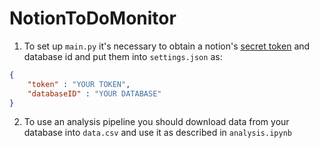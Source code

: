 # NotionToDoMonitor

1. To set up `main.py` it's necessary to obtain a notion's [secret token](https://www.notion.so/profile/integrations) and database id and put them into `settings.json` as:

```json
{
    "token" : "YOUR TOKEN",
    "databaseID" : "YOUR DATABASE"
}
```

2. To use an analysis pipeline you should download data from your database into `data.csv` and use it as described in `analysis.ipynb` 
